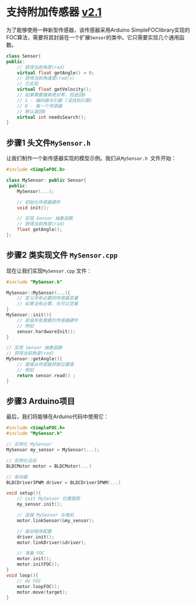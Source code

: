 
# 支持附加传感器 [v2.1](https://github.com/simplefoc/Arduino-FOC/releases)

为了能够使用一种新型传感器，该传感器采用Arduino <span class="simple">Simple<span class="foc">FOC</span>library</span>实现的FOC算法，需要将其封装在一个扩展`Sensor`的类中。它只需要实现几个通用函数。

```cpp
class Sensor{
public:
    // 获得当前角度(rad)
    virtual float getAngle() = 0;
    // 获得当前角速度(rad/s)
    // 已实现
    virtual float getVelocity();
    // 如果需要搜索绝对零，则返回0
    // 1 - 编码器与引脚 (没找到引脚)
    // 0 - 每一个传感器 
    // 默认返回0
    virtual int needsSearch();
}
```

## 步骤1 头文件`MySensor.h `
让我们制作一个新传感器实现的模型示例。我们从`MySensor.h `文件开始：

```cpp
#include <SimpleFOC.h>

class MySensor: public Sensor{
 public:
    MySensor(...);

    // 初始化传感器硬件
    void init();

    // 实现 Sensor 抽象函数
    // 获得当前角度(rad)
    float getAngle();
};
```

## 步骤2 类实现文件 `MySensor.cpp`
现在让我们实现`MySensor.cpp` 文件：

```cpp
#include "MySensor.h"

MySensor::MySensor(...){
    // 定义所有必要的传感器变量
    // 如果没有必要，也可以空着
}
MySensor::init(){
    // 安装所有需要的传感器硬件
    // 例如
    sensor.hardwareInit();
}

// 实现 Sensor 抽象函数
// 获得当前角度(rad)
MySensor::getAngle(){
    // 直接从传感器获取位置值
    // 例如
    return sensor.read() ;
}
```

## 步骤3 Arduino项目
最后，我们将能够在Arduino代码中使用它：
```cpp
#include <SimpleFOC.h>
#include "MySensor.h"

// 实例化 MySensor
MySensor my_sensor = MySensor(...);

// 实例化运动
BLDCMotor motor = BLDCMotor(...)

// 驱动器
BLDCDriver3PWM driver = BLDCDriver3PWM(...)

void setup(){
    // init MySensor 位置跟踪
    my_sensor.init();

    // 连接 MySensor 与电机
    motor.linkSensor(&my_sensor);

    // 驱动程序配置
    driver.init();
    motor.linkDriver(&driver);

    // 准备 FOC
    motor.init();
    motor.initFOC();
}
void loop(){
    // do FOC
    motor.loopFOC();
    motor.move(target);
}

```



